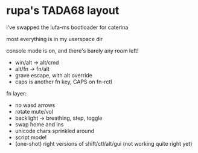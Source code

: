 # rupa's TADA68 layout

i've swapped the lufa-ms bootloader for caterina

most everything is in my userspace dir

console mode is on, and there's barely any room left!

* win/alt -> alt/cmd
* alt/fn -> fn/alt
* grave escape, with alt override
* caps is another fn key, CAPS on fn-rctl

fn layer:
  * no wasd arrows
  * rotate mute/vol
  * backlight -> breathing, step, toggle
  * swap home and ins
  * unicode chars sprinkled around
  * script mode!
  * (one-shot) right versions of shift/ctl/alt/gui (not working quite right yet)
